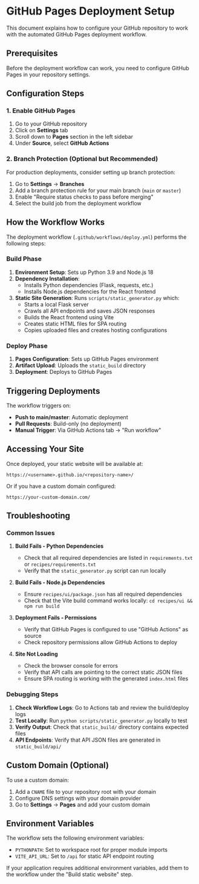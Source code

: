 # GitHub Pages Deployment Setup

This document explains how to configure your GitHub repository to work with the automated GitHub Pages deployment workflow.

## Prerequisites

Before the deployment workflow can work, you need to configure GitHub Pages in your repository settings.

## Configuration Steps

### 1. Enable GitHub Pages

1. Go to your GitHub repository
2. Click on **Settings** tab
3. Scroll down to **Pages** section in the left sidebar
4. Under **Source**, select **GitHub Actions**

### 2. Branch Protection (Optional but Recommended)

For production deployments, consider setting up branch protection:

1. Go to **Settings** → **Branches**
2. Add a branch protection rule for your main branch (`main` or `master`)
3. Enable "Require status checks to pass before merging"
4. Select the build job from the deployment workflow

## How the Workflow Works

The deployment workflow (`.github/workflows/deploy.yml`) performs the following steps:

### Build Phase
1. **Environment Setup**: Sets up Python 3.9 and Node.js 18
2. **Dependency Installation**: 
   - Installs Python dependencies (Flask, requests, etc.)
   - Installs Node.js dependencies for the React frontend
3. **Static Site Generation**: Runs `scripts/static_generator.py` which:
   - Starts a local Flask server
   - Crawls all API endpoints and saves JSON responses
   - Builds the React frontend using Vite
   - Creates static HTML files for SPA routing
   - Copies uploaded files and creates hosting configurations

### Deploy Phase
1. **Pages Configuration**: Sets up GitHub Pages environment
2. **Artifact Upload**: Uploads the `static_build` directory
3. **Deployment**: Deploys to GitHub Pages

## Triggering Deployments

The workflow triggers on:
- **Push to main/master**: Automatic deployment
- **Pull Requests**: Build-only (no deployment)
- **Manual Trigger**: Via GitHub Actions tab → "Run workflow"

## Accessing Your Site

Once deployed, your static website will be available at:
```
https://<username>.github.io/<repository-name>/
```

Or if you have a custom domain configured:
```
https://your-custom-domain.com/
```

## Troubleshooting

### Common Issues

1. **Build Fails - Python Dependencies**
   - Check that all required dependencies are listed in `requirements.txt` or `recipes/requirements.txt`
   - Verify that the `static_generator.py` script can run locally

2. **Build Fails - Node.js Dependencies**
   - Ensure `recipes/ui/package.json` has all required dependencies
   - Check that the Vite build command works locally: `cd recipes/ui && npm run build`

3. **Deployment Fails - Permissions**
   - Verify that GitHub Pages is configured to use "GitHub Actions" as source
   - Check repository permissions allow GitHub Actions to deploy

4. **Site Not Loading**
   - Check the browser console for errors
   - Verify that API calls are pointing to the correct static JSON files
   - Ensure SPA routing is working with the generated `index.html` files

### Debugging Steps

1. **Check Workflow Logs**: Go to Actions tab and review the build/deploy logs
2. **Test Locally**: Run `python scripts/static_generator.py` locally to test
3. **Verify Output**: Check that `static_build/` directory contains expected files
4. **API Endpoints**: Verify that API JSON files are generated in `static_build/api/`

## Custom Domain (Optional)

To use a custom domain:

1. Add a `CNAME` file to your repository root with your domain
2. Configure DNS settings with your domain provider
3. Go to **Settings** → **Pages** and add your custom domain

## Environment Variables

The workflow sets the following environment variables:
- `PYTHONPATH`: Set to workspace root for proper module imports
- `VITE_API_URL`: Set to `/api` for static API endpoint routing

If your application requires additional environment variables, add them to the workflow under the "Build static website" step. 